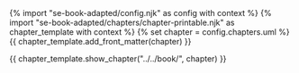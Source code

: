 <frontmatter>
{% import "se-book-adapted/config.njk" as config with context %}
{% import "se-book-adapted/chapters/chapter-printable.njk" as chapter_template with context %}
{% set chapter = config.chapters.uml %}
{{ chapter_template.add_front_matter(chapter) }}
</frontmatter>

{{ chapter_template.show_chapter("../../book/", chapter) }}
